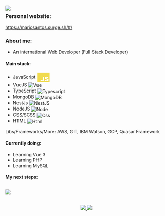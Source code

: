 <div style="display: inline_block"><br>
  <img align="right" width="512"src="https://cdn.discordapp.com/attachments/309380097687814145/1070491499466338484/octocat-1675295299034.png"/>
  
  ### Personal website:
  
  https://mariosantos.surge.sh/#/
  
  ### About me:
  - An international Web Developer (Full Stack Developer)

  #### Main stack:
  - JavaScript <img align="center" alt="Javascript" height="30" width="40" src="https://raw.githubusercontent.com/devicons/devicon/master/icons/javascript/javascript-plain.svg">
  - VueJS <img align="center" alt="Vue" height="30" width="40" src="https://cdn.jsdelivr.net/gh/devicons/devicon/icons/vuejs/vuejs-original.svg" />
  - TypeScript <img align="center" alt="Typescript" height="30" width="40" src="https://cdn.jsdelivr.net/gh/devicons/devicon/icons/typescript/typescript-plain.svg" />
  - MongoDB <img align="center" alt="MongoDB" height="30" width="40" src="https://cdn.jsdelivr.net/gh/devicons/devicon/icons/mongodb/mongodb-plain-wordmark.svg" />
  - NestJs <img align="center" alt="NestJS" height="30" width="40" src="https://cdn.jsdelivr.net/gh/devicons/devicon/icons/nestjs/nestjs-plain-wordmark.svg" />
  - NodeJS <img align="center" alt="Node" height="30" width="40" src="https://cdn.jsdelivr.net/gh/devicons/devicon/icons/nodejs/nodejs-plain-wordmark.svg" />
  - CSS/SCSS <img align="center" alt="Css" height="30" width="40" src="https://cdn.jsdelivr.net/gh/devicons/devicon/icons/css3/css3-plain-wordmark.svg" />
  - HTML <img align="center" alt="Html" height="30" width="40" src="https://cdn.jsdelivr.net/gh/devicons/devicon/icons/html5/html5-plain.svg" />

  Libs/Frameworks/More: AWS, GIT, IBM Watson, GCP, Quasar Framework
  
  #### Currently doing:
  - Learning Vue 3
  - Learning PHP
  - Learning MySQL

  #### My next steps:

</div>

##

<div>
<a href="https://www.linkedin.com/in/mario-fb-santos/" target="_blank"><img src="https://img.shields.io/badge/-LinkedIn-%230077B5?style=for-the-badge&logo=linkedin&logoColor=white" target="_blank"></a> 
</div>


##

<div align="center">
  <a href="https://github.com/mariofbsantos">
  <img height="200em" src="https://github-readme-stats.vercel.app/api/top-langs/?username=mariofbsantos&layout=compact&langs_count=7&theme=radical"/>
  <img height="200em" src="https://github-readme-stats.vercel.app/api?username=mariofbsantos&layout=compact&show_icons=true&theme=radical&include_all_commits=true&count_private=true"/>
  
</div>
